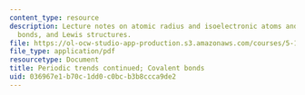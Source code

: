```yaml
---
content_type: resource
description: Lecture notes on atomic radius and isoelectronic atoms and ions, covalent
  bonds, and Lewis structures.
file: https://ol-ocw-studio-app-production.s3.amazonaws.com/courses/5-111-principles-of-chemical-science-fall-2008/036967e1b70c1dd0c0bcb3b8ccca9de2_lecnotes10.pdf
file_type: application/pdf
resourcetype: Document
title: Periodic trends continued; Covalent bonds
uid: 036967e1-b70c-1dd0-c0bc-b3b8ccca9de2
---
```

